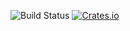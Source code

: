 ![Build Status](https://github.com/keithyin/recfile/actions/workflows/rust.yml/badge.svg)
[![Crates.io](https://img.shields.io/crates/v/recfifle.svg)](https://crates.io/crates/recfile)